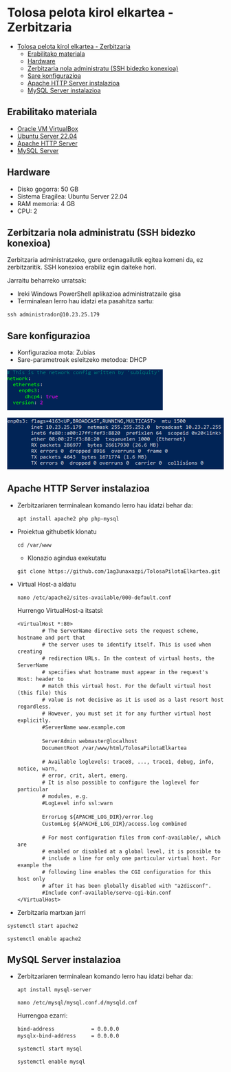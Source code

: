 
# Tolosa pelota kirol elkartea - Zerbitzaria

- [Tolosa pelota kirol elkartea - Zerbitzaria](#tolosa-pelota-kirol-elkartea---zerbitzaria)
  - [Erabilitako materiala](#erabilitako-materiala)
  - [Hardware](#hardware)
  - [Zerbitzaria nola administratu (SSH bidezko konexioa)](#zerbitzaria-nola-administratu-ssh-bidezko-konexioa)
  - [Sare konfigurazioa](#sare-konfigurazioa)
  - [Apache HTTP Server instalazioa](#apache-http-server-instalazioa)
  - [MySQL Server instalazioa](#mysql-server-instalazioa)


## Erabilitako materiala

- [Oracle VM VirtualBox](https://www.virtualbox.org/wiki/Downloads)
- [Ubuntu Server 22.04](https://ubuntu.com/download/server)
- [Apache HTTP Server](https://httpd.apache.org/download.cgi)
- [MySQL Server](https://dev.mysql.com/downloads/installer/)


## Hardware

- Disko gogorra: 50 GB
- Sistema Eragilea: Ubuntu Server 22.04
- RAM memoria: 4 GB
- CPU: 2

## Zerbitzaria nola administratu (SSH bidezko konexioa)

Zerbitzaria administratzeko, gure ordenagailutik egitea komeni da, ez zerbitzaritik. SSH konexioa erabiliz egin daiteke hori.

Jarraitu beharreko urratsak:

- Ireki Windows PowerShell aplikazioa administratzaile gisa
- Terminalean lerro hau idatzi eta pasahitza sartu:
```
ssh administrador@10.23.25.179
```


## Sare konfigurazioa

- Konfigurazioa mota: Zubias
- Sare-parametroak esleitzeko metodoa: DHCP

 ![alt text](github_irudiak/dhcp.png)

![alt text](github_irudiak/ip-address.png)


## Apache HTTP Server instalazioa

- Zerbitzariaren terminalean komando lerro hau idatzi behar da:

    ```
    apt install apache2 php php-mysql
    ```
- Proiektua githubetik klonatu
    ````
    cd /var/www
    ````
    - Klonazio agindua exekutatu

    ````
    git clone https://github.com/1ag3unaxazpi/TolosaPilotaElkartea.git
    ````

- Virtual Host-a aldatu

    ````
    nano /etc/apache2/sites-available/000-default.conf
    ````
    Hurrengo VirtualHost-a itsatsi:
    ````
    <VirtualHost *:80>
            # The ServerName directive sets the request scheme, hostname and port that
            # the server uses to identify itself. This is used when creating
            # redirection URLs. In the context of virtual hosts, the ServerName
            # specifies what hostname must appear in the request's Host: header to
            # match this virtual host. For the default virtual host (this file) this
            # value is not decisive as it is used as a last resort host regardless.
            # However, you must set it for any further virtual host explicitly.
            #ServerName www.example.com

            ServerAdmin webmaster@localhost
            DocumentRoot /var/www/html/TolosaPilotaElkartea

            # Available loglevels: trace8, ..., trace1, debug, info, notice, warn,
            # error, crit, alert, emerg.
            # It is also possible to configure the loglevel for particular
            # modules, e.g.
            #LogLevel info ssl:warn

            ErrorLog ${APACHE_LOG_DIR}/error.log
            CustomLog ${APACHE_LOG_DIR}/access.log combined

            # For most configuration files from conf-available/, which are
            # enabled or disabled at a global level, it is possible to
            # include a line for only one particular virtual host. For example the
            # following line enables the CGI configuration for this host only
            # after it has been globally disabled with "a2disconf".
            #Include conf-available/serve-cgi-bin.conf
    </VirtualHost>
    ````
- Zerbitzaria martxan jarri

````
systemctl start apache2
````

````
systemctl enable apache2
````

## MySQL Server instalazioa

- Zerbitzariaren terminalean komando lerro hau idatzi behar da:

    ```
    apt install mysql-server
    ```

    ````
    nano /etc/mysql/mysql.conf.d/mysqld.cnf
    ````
    Hurrengoa ezarri:
    ````
    bind-address            = 0.0.0.0
    mysqlx-bind-address     = 0.0.0.0
    ````
    ````
    systemctl start mysql
    ````
    ````
    systemctl enable mysql
    ````

